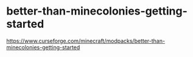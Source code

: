 # better-than-minecolonies-getting-started
https://www.curseforge.com/minecraft/modpacks/better-than-minecolonies-getting-started
